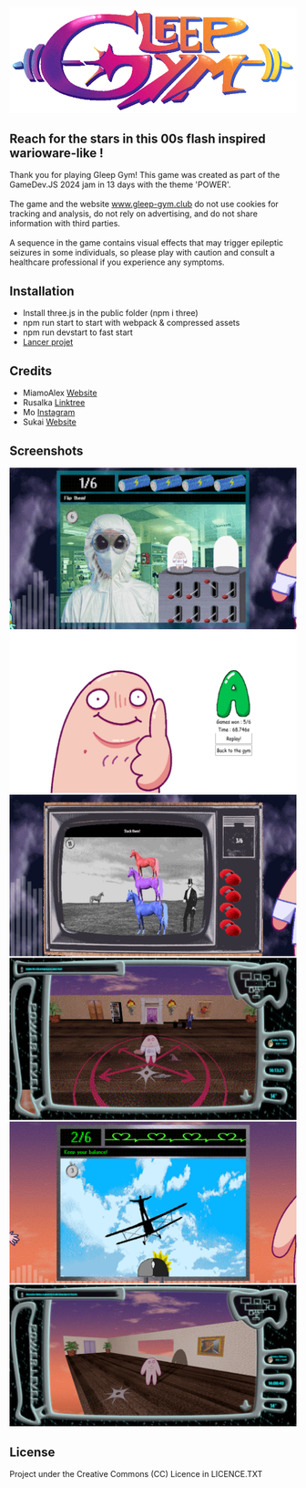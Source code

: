 ![Cover Image](public/assets/logo.png)

## Reach for the stars in this 00s flash inspired warioware-like !
 Thank you for playing Gleep Gym! This game was created as part of the GameDev.JS 2024 jam in 13 days with the theme 'POWER'. <br> <br> The game and the website www.gleep-gym.club do not use cookies for tracking and analysis, do not rely on advertising, and do not share information with third parties. <br><br> A sequence in the game contains visual effects that may trigger epileptic seizures in some individuals, so please play with caution and consult a healthcare professional if you experience any symptoms.

## Installation
- Install three.js in the public folder (npm i three)
- npm run start to start with webpack & compressed assets
- npm run devstart to fast start
- [Lancer projet](http://localhost:3334/)

## Credits
- MiamoAlex [Website](https://miamoalex.net/)
- Rusalka [Linktree](https://linktr.ee/Rusalkaaa)
- Mo [Instagram](https://www.instagram.com/01001101_01101111/)
- Sukai [Website](https://crylotte.neocities.org/)

## Screenshots
![Screenshot 1](public/assets/screen1.png)
![Screenshot 2](public/assets/screen2.png)
![Screenshot 3](public/assets/screen3.png)
![Screenshot 4](public/assets/screen4.png)
![Screenshot 5](public/assets/screen5.png)
![Screenshot 6](public/assets/screen6.png)

## License
Project under the Creative Commons (CC) Licence in LICENCE.TXT
